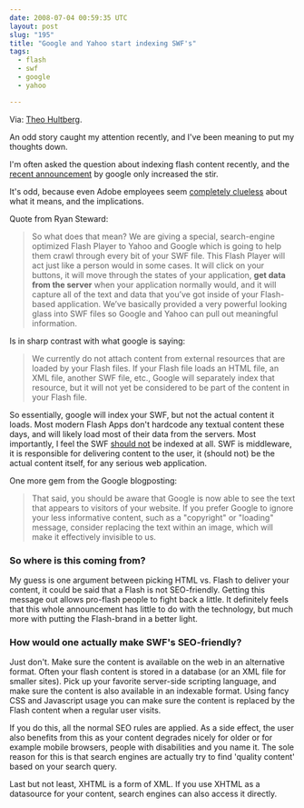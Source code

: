 ```yaml
---
date: 2008-07-04 00:59:35 UTC
layout: post
slug: "195"
title: "Google and Yahoo start indexing SWF's"
tags:
  - flash
  - swf
  - google
  - yahoo

---
```

<p>Via: <a href="http://blog.iconara.net/2008/07/01/swf-indexing-is-a-red-herring-and-you-should-all-know-that-by-now/">Theo Hultberg</a>.</p>

<p>An odd story caught my attention recently, and I've been meaning to put my thoughts down.</p>

<p>I'm often asked the question about indexing flash content recently, and the <a href="http://googlewebmastercentral.blogspot.com/2008/06/improved-flash-indexing.html">recent announcement</a> by google only increased the stir.</p>

<p>It's odd, because even Adobe employees seem <a href="http://blog.digitalbackcountry.com/?p=1470">completely clueless</a> about what it means, and the implications.</p>

<p>Quote from Ryan Steward:<p>

<blockquote>So what does that mean? We are giving a special, search-engine optimized Flash Player to Yahoo and Google which is going to help them crawl through every bit of your SWF file. This Flash Player will act just like a person would in some cases. It will click on your buttons, it will move through the states of your application, <b>get data from the server</b> when your application normally would, and it will capture all of the text and data that you’ve got inside of your Flash-based application. We’ve basically provided a very powerful looking glass into SWF files so Google and Yahoo can pull out meaningful information.</blockquote>

<p>Is in sharp contrast with what google is saying:</p>

<blockquote>We currently do not attach content from external resources that are loaded by your Flash files. If your Flash file loads an HTML file, an XML file, another SWF file, etc., Google will separately index that resource, but it will not yet be considered to be part of the content in your Flash file.</blockquote>

<p>So essentially, google will index your SWF, but not the actual content it loads. Most modern Flash Apps don't hardcode any textual content these days, and will likely load most of their data from the servers. Most importantly, I feel the SWF <u>should not</u> be indexed at all. SWF is middleware, it is responsible for delivering content to the user, it (should not) be the actual content itself, for any serious web application.</p>

<p>One more gem from the Google blogposting:</p>

<blockquote>That said, you should be aware that Google is now able to see the text that appears to visitors of your website. If you prefer Google to ignore your less informative content, such as a "copyright" or "loading" message, consider replacing the text within an image, which will make it effectively invisible to us.</blockquote>

<h3>So where is this coming from?</h3>

<p>My guess is one argument between picking HTML vs. Flash to deliver your content, it could be said that a Flash is not SEO-friendly. Getting this message out allows pro-flash people to fight back a little. It definitely feels that this whole announcement has little to do with the technology, but much more with putting the Flash-brand in a better light.</p>

<h3>How would one actually make SWF's SEO-friendly?</h3>

<p>Just don't. Make sure the content is available on the web in an alternative format. Often your flash content is stored in a database (or an XML file for smaller sites). Pick up your favorite server-side scripting language, and make sure the content is also available in an indexable format. Using fancy CSS and Javascript usage you can make sure the content is replaced by the Flash content when a regular user visits.</p>

<p>If you do this, all the normal SEO rules are applied. As a side effect, the user also benefits from this as your content degrades nicely for older or for example mobile browsers, people with disabilities and you name it. The sole reason for this is that search engines are actually try to find 'quality content' based on your search query.</p>

<p>Last but not least, XHTML is a form of XML. If you use XHTML as a datasource for your content, search engines can also access it directly.</p>
